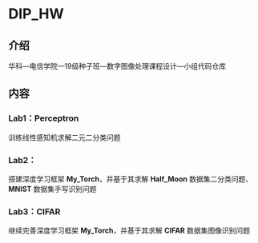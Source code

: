 # DIP_HW

## 介绍
华科—电信学院—19级种子班—数字图像处理课程设计—小组代码仓库



## 内容

### Lab1：Perceptron

训练线性感知机求解二元二分类问题



### Lab2：

搭建深度学习框架 **My_Torch**，并基于其求解 **Half_Moon** 数据集二分类问题、**MNIST** 数据集手写识别问题



### Lab3：CIFAR

继续完善深度学习框架 **My_Torch**，并基于其求解 **CIFAR** 数据集图像识别问题
